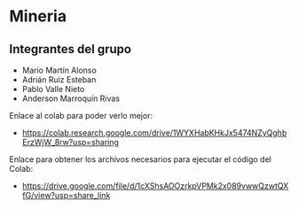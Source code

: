 # Mineria

## Integrantes del grupo

* Mario Martín Alonso
* Adrián Ruiz Esteban
* Pablo Valle Nieto
* Anderson Marroquín Rivas

Enlace al colab para poder verlo mejor: 
* https://colab.research.google.com/drive/1WYXHabKHkJx5474NZyQghbErzWjW_8rw?usp=sharing

Enlace para obtener los archivos necesarios para ejecutar el código del Colab:
* https://drive.google.com/file/d/1cXShsAOOzrkpVPMk2x089vwwQzwtQXfG/view?usp=share_link
